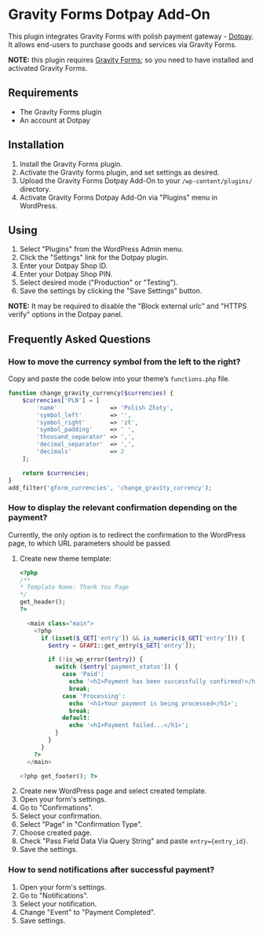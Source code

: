 # Gravity Forms Dotpay Add-On

This plugin integrates Gravity Forms with polish payment gateway - [Dotpay](https://www.dotpay.pl/). It allows end-users to purchase goods and services via Gravity Forms.

**NOTE:** this plugin requires [Gravity Forms](https://www.gravityforms.com/); so you need to have installed and activated Gravity Forms.

## Requirements

  * The Gravity Forms plugin
  * An account at Dotpay

## Installation

  1. Install the Gravity Forms plugin.
  1. Activate the Gravity forms plugin, and set settings as desired.
  1. Upload the Gravity Forms Dotpay Add-On to your `/wp-content/plugins/` directory.
  1. Activate Gravity Forms Dotpay Add-On via "Plugins" menu in WordPress.

## Using

  1. Select "Plugins" from the WordPress Admin menu.
  1. Click the "Settings" link for the Dotpay plugin.
  1. Enter your Dotpay Shop ID.
  1. Enter your Dotpay Shop PIN.
  1. Select desired mode ("Production" or "Testing").
  1. Save the settings by clicking the "Save Settings" button.

**NOTE:** It may be required to disable the "Block external urlc" and "HTTPS verify" options in the Dotpay panel.

## Frequently Asked Questions

### How to move the currency symbol from the left to the right?

Copy and paste the code below into your theme’s `functions.php` file.
```php
function change_gravity_currency($currencies) {
	$currencies['PLN'] = [
		'name'               => 'Polish Złoty',
		'symbol_left'        => '',
		'symbol_right'       => 'zł',
		'symbol_padding'     => ' ',
		'thousand_separator' => ',',
		'decimal_separator'  => ',',
		'decimals'           => 2
	];

	return $currencies;
}
add_filter('gform_currencies', 'change_gravity_currency');
```

### How to display the relevant confirmation depending on the payment?

Currently, the only option is to redirect the confirmation to the WordPress page, to which URL parameters should be passed.

  1. Create new theme template:
        ```php
        <?php
        /**
        * Template Name: Thank You Page
        */
        get_header();
        ?>
        
          <main class="main">
            <?php
              if (isset($_GET['entry']) && is_numeric($_GET['entry'])) {
                $entry = GFAPI::get_entry($_GET['entry']);
        
                if (!is_wp_error($entry)) {
                  switch ($entry['payment_status']) {
                    case 'Paid':
                      echo '<h1>Payment has been successfully confirmed!</h1>';
                      break;
                    case 'Processing':
                      echo '<h1>Your payment is being processed</h1>';
                      break;
                    default:
                      echo '<h1>Payment failed...</h1>';
                  }
                }
              }
            ?>
          </main>
        
        <?php get_footer(); ?>
        ```
  1. Create new WordPress page and select created template.
  1. Open your form's settings.
  1. Go to "Confirmations".
  1. Select your confirmation.
  1. Select "Page" in "Confirmation Type".
  1. Choose created page.
  1. Check "Pass Field Data Via Query String" and paste `entry={entry_id}`.
  1. Save the settings.

### How to send notifications after successful payment?

  1. Open your form's settings.
  1. Go to "Notifications".
  1. Select your notification.
  1. Change "Event" to "Payment Completed".
  1. Save settings.